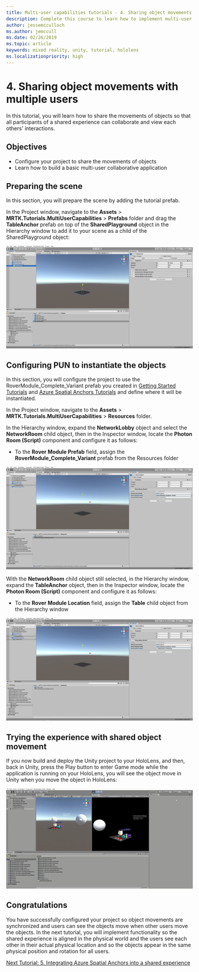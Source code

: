 ```yaml
---
title: Multi-user capabilities tutorials - 4. Sharing object movements with multiple users
description: Complete this course to learn how to implement multi-user shared experiences within a HoloLens 2 application.
author: jessemcculloch
ms.author: jemccull
ms.date: 02/26/2019
ms.topic: article
keywords: mixed reality, unity, tutorial, hololens
ms.localizationpriority: high
---
```


# 4. Sharing object movements with multiple users

In this tutorial, you will learn how to share the movements of objects so that all participants of a shared experience can collaborate and view each others' interactions.

## Objectives

* Configure your project to share the movements of objects
* Learn how to build a basic multi-user collaborative application

## Preparing the scene

In this section, you will prepare the scene by adding the tutorial prefab.

In the Project window, navigate to the **Assets** > **MRTK.Tutorials.MultiUserCapabilities** > **Prefabs** folder and drag the **TableAnchor** prefab on top of the **SharedPlayground** object in the Hierarchy window to add it to your scene as a child of the SharedPlayground object:

![mr-learning-sharing](images/mr-learning-sharing/sharing-04-section1-step1-1.png)

## Configuring PUN to instantiate the objects

In this section, you will configure the project to use the RoverModule_Complete_Variant prefab you created in [Getting Started Tutorials](mr-learning-base-01.md) and [Azure Spatial Anchors Tutorials](mr-learning-asa-01.md) and define where it will be instantiated.

In the Project window, navigate to the **Assets** > **MRTK.Tutorials.MultiUserCapabilities** > **Resources** folder.

In the Hierarchy window, expand the **NetworkLobby** object and select the **NetworkRoom** child object, then in the Inspector window, locate the **Photon Room (Script)** component and configure it as follows:

* To the **Rover Module Prefab** field, assign the **RoverModule_Complete_Variant** prefab from the Resources folder

![mr-learning-sharing](images/mr-learning-sharing/sharing-04-section2-step1-1.png)

With the **NetworkRoom** child object still selected, in the Hierarchy window, expand the **TableAnchor** object, then in the Inspector window, locate the **Photon Room (Script)** component and configure it as follows:

* To the **Rover Module Location** field, assign the **Table** child object from the Hierarchy window

![mr-learning-sharing](images/mr-learning-sharing/sharing-04-section2-step1-2.png)

## Trying the experience with shared object movement

If you now build and deploy the Unity project to your HoloLens, and then, back in Unity, press the Play button to enter Game mode while the application is running on your HoloLens, you will see the object move in Unity when you move the object in HoloLens:

<!-- TODO: Update animated gif when prefab is finalized -->
![mr-learning-sharing](images/mr-learning-sharing/sharing-04-section3-step1-1.gif)

## Congratulations

You have successfully configured your project so object movements are synchronized and users can see the objects move when other users move the objects. In the next tutorial, you will implement functionality so the shared experience is aligned in the physical world and the users see each other in their actual physical location and so the objects appear in the same physical position and rotation for all users.

[Next Tutorial: 5. Integrating Azure Spatial Anchors into a shared experience](mr-learning-sharing-05.md)
